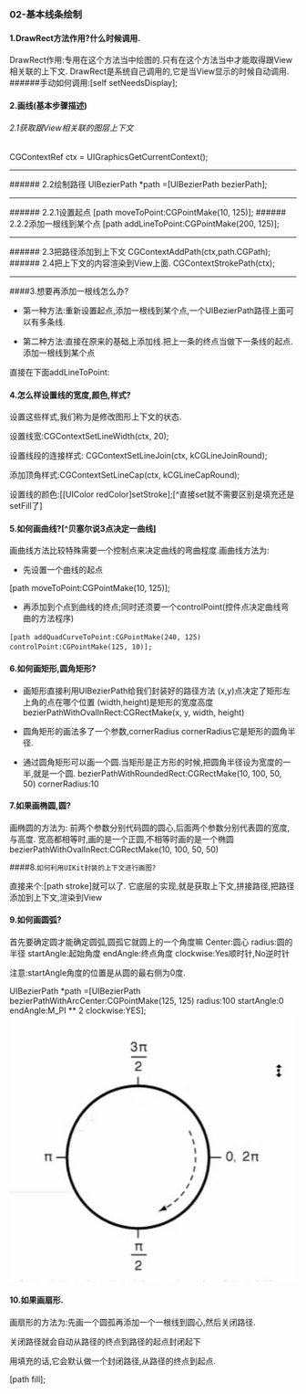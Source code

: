### 02-基本线条绘制
####  1.DrawRect方法作用?什么时候调用.
 DrawRect作用:专用在这个方法当中绘图的.只有在这个方法当中才能取得跟View相关联的上下文.
 DrawRect是系统自己调用的,它是当View显示的时候自动调用.
 ######手动如何调用:[self setNeedsDisplay];

####  2.画线(基本步骤描述)

 ###### 2.1获取跟View相关联的图层上下文
 CGContextRef ctx = UIGraphicsGetCurrentContext();
<hr>
 ###### 2.2绘制路径
 UIBezierPath *path =[UIBezierPath bezierPath];
<hr>
######  2.2.1设置起点
[path moveToPoint:CGPointMake(10, 125)];
 ###### 2.2.2添加一根线到某个点
[path addLineToPoint:CGPointMake(200, 125)];
<hr>
 ###### 2.3把路径添加到上下文
 CGContextAddPath(ctx,path.CGPath);
######  2.4把上下文的内容渲染到View上面.
 CGContextStrokePath(ctx);
<hr>

####3.想要再添加一根线怎么办?

- 第一种方法:重新设置起点,添加一根线到某个点,一个UIBezierPath路径上面可以有多条线.

- 第二种方法:直接在原来的基础上添加线.把上一条的终点当做下一条线的起点.添加一根线到某个点

直接在下面addLineToPoint:



####  4.怎么样设置线的宽度,颜色,样式?

设置这些样式,我们称为是修改图形上下文的状态.

设置线宽:CGContextSetLineWidth(ctx, 20);

设置线段的连接样式: CGContextSetLineJoin(ctx, kCGLineJoinRound);

添加顶角样式:CGContextSetLineCap(ctx, kCGLineCapRound);

设置线的颜色:[[UIColor redColor]setStroke];[^直接set就不需要区别是填充还是setFill了]


####  5.如何画曲线?[^贝塞尔说3点决定一曲线]

画曲线方法比较特殊需要一个控制点来决定曲线的弯曲程度.画曲线方法为:

- 先设置一个曲线的起点

[path moveToPoint:CGPointMake(10, 125)];

- 再添加到个点到曲线的终点;同时还须要一个controlPoint(控件点决定曲线弯曲的方法程序)

`[path addQuadCurveToPoint:CGPointMake(240, 125) controlPoint:CGPointMake(125, 10)];`



####  6.如何画矩形,圆角矩形?
- 画矩形直接利用UIBezierPath给我们封装好的路径方法
 (x,y)点决定了矩形左上角的点在哪个位置
 (width,height)是矩形的宽度高度
 bezierPathWithOvalInRect:CGRectMake(x, y, width, height)


- 圆角矩形的画法多了一个参数,cornerRadius
 cornerRadius它是矩形的圆角半径.
- 通过圆角矩形可以画一个圆.当矩形是正方形的时候,把圆角半径设为宽度的一半,就是一个圆.
 bezierPathWithRoundedRect:CGRectMake(10, 100, 50, 50) cornerRadius:10



####  7.如果画椭圆,圆?
画椭圆的方法为:
前两个参数分别代码圆的圆心,后面两个参数分别代表圆的宽度,与高度.
宽高都相等时,画的是一个正圆,不相等时画的是一个椭圆
 bezierPathWithOvalInRect:CGRectMake(10, 100, 50, 50)



 ####8.`如何利用UIKit封装的上下文进行画图?`

直接来个:[path stroke]就可以了.
它底层的实现,就是获取上下文,拼接路径,把路径添加到上下文,渲染到View



 #### 9.如何画圆弧?
首先要确定圆才能确定圆弧,圆孤它就圆上的一个角度嘛
 Center:圆心
 radius:圆的半径
 startAngle:起始角度
 endAngle:终点角度
 clockwise:Yes顺时针,No逆时针



注意:startAngle角度的位置是从圆的最右侧为0度.



 UIBezierPath *path =[UIBezierPath bezierPathWithArcCenter:CGPointMake(125, 125)
 radius:100
 startAngle:0
 endAngle:M_PI ** 2
 clockwise:YES];
![](/assets/弧度的坐标范围.png)






#### 10.如果画扇形.

画扇形的方法为:先画一个圆孤再添加一个一根线到圆心,然后关闭路径.

关闭路径就会自动从路径的终点到路径的起点封闭起下

用填充的话,它会默认做一个封闭路径,从路径的终点到起点.

[path fill];

